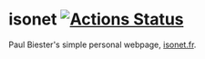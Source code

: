 # isonet [![Actions Status](https://github.com/pbiester/isonet/workflows/CI/badge.svg)](https://github.com/pbiester/isonet/actions)
Paul Biester's simple personal webpage, [isonet.fr](https://isonet.fr).
